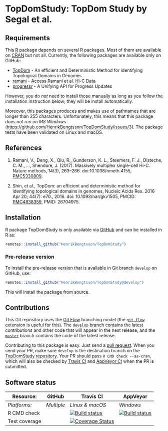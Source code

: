 # TopDomStudy: TopDom Study by Segal et al.


## Requirements

This [R] package depends on several R packages.  Most of them are available on [CRAN] but not all.  Currently, the following packages are available only on GitHub:

* [TopDom] - An efficient and Deterministic Method for identifying Topological Domains in Genomes
* [ramani] - Access Ramani et al. Hi-C Data
* [progressr] - A Unifying API for Progress Updates

However, you do _not_ need to install those manually as long as you follow the installation instruction below; they will be install automatically.

Moreover, this packages produces and makes use of pathnames that are longer than 255 characters.  Unfortunately, this means that this package _does not run on MS Windows_ (https://github.com/HenrikBengtsson/TopDomStudy/issues/3).  The package tests have been validated on Linux and macOS.


## References

1. Ramani, V., Deng, X., Qiu, R., Gunderson, K. L., Steemers, F. J., Disteche,
   C. M., ..., Shendure, J. (2017). Massively multiplex single-cell Hi-C.
   Nature methods, 14(3), 263–266.
   doi:10.1038/nmeth.4155,
   [PMC5330809](https://www.ncbi.nlm.nih.gov/pmc/articles/PMC5330809/).

2. Shin, et al., TopDom: an efficient and deterministic method for
   identifying topological domains in genomes,
   Nucleic Acids Res. 2016 Apr 20; 44(7): e70., 2016.
   doi: 10.1093/nar/gkv1505,
   PMCID: [PMC4838359](https://www.ncbi.nlm.nih.gov/pmc/articles/PMC4838359/),
   PMID: 26704975.


## Installation

R package TopDomStudy is only available via [GitHub](https://github.com/HenrikBengtsson/TopDomStudy) and can be installed in R as:
```r
remotes::install_github("HenrikBengtsson/TopDomStudy")
```

### Pre-release version

To install the pre-release version that is available in Git branch `develop` on GitHub, use:
```r
remotes::install_github("HenrikBengtsson/TopDomStudy@develop")
```
This will install the package from source.  



## Contributions

This Git repository uses the [Git Flow](http://nvie.com/posts/a-successful-git-branching-model/) branching model (the [`git flow`](https://github.com/petervanderdoes/gitflow-avh) extension is useful for this).  The [`develop`](https://github.com/HenrikBengtsson/TopDomStudy/tree/develop) branch contains the latest contributions and other code that will appear in the next release, and the [`master`](https://github.com/HenrikBengtsson/TopDomStudy) branch contains the code of the latest release.

Contributing to this package is easy.  Just send a [pull request](https://help.github.com/articles/using-pull-requests/).  When you send your PR, make sure `develop` is the destination branch on the [TopDomStudy repository](https://github.com/HenrikBengtsson/TopDomStudy).  Your PR should pass `R CMD check --as-cran`, which will also be checked by <a href="https://travis-ci.org/HenrikBengtsson/TopDomStudy">Travis CI</a> and <a href="https://ci.appveyor.com/project/HenrikBengtsson/TopDomStudy">AppVeyor CI</a> when the PR is submitted.


## Software status

| Resource:     | GitHub        | Travis CI       | AppVeyor         |
| ------------- | ------------------- | --------------- | ---------------- |
| _Platforms:_  | _Multiple_          | _Linux & macOS_ | _Windows_        |
| R CMD check   |  | <a href="https://travis-ci.org/HenrikBengtsson/TopDomStudy"><img src="https://travis-ci.org/HenrikBengtsson/TopDomStudy.svg" alt="Build status"></a>   | <a href="https://ci.appveyor.com/project/HenrikBengtsson/TopDomStudy"><img src="https://ci.appveyor.com/api/projects/status/github/HenrikBengtsson/TopDomStudy?svg=true" alt="Build status"></a> |
| Test coverage |                     | <a href="https://codecov.io/gh/HenrikBengtsson/TopDomStudy"><img src="https://codecov.io/gh/HenrikBengtsson/TopDomStudy/branch/develop/graph/badge.svg" alt="Coverage Status"/></a>     |                  |



[R]: https://www.r-project.org
[CRAN]: https://cran.r-project.org
[Bioconductor]: https://www.bioconductor.org
[TopDom]: https://github.com/HenrikBengtsson/TopDom
[ramani]: https://github.com/HenrikBengtsson/ramani
[progressr]: https://github.com/HenrikBengtsson/progressr

